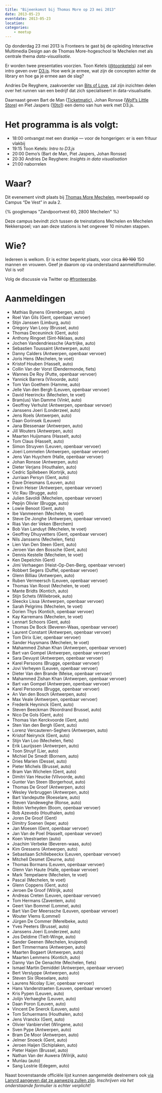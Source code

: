 ```yaml
---
title: "Bijeenkomst bij Thomas More op 23 mei 2013"
date: 2013-05-23
eventdate: 2013-05-23
location: 
categories: 
    - meetup
---
```

Op donderdag 23 mei 2013 is Fronteers te gast bij de opleiding Interactive Multimedia Design aan de Thomas More-hogeschool te Mechelen met als centrale thema _data-visualisatie_.

Er worden twee presentaties voorzien. Toon Ketels ([@toonketels](https://twitter.com/toonketels)) zal een intro geven over [D3.js](http://d3js.org/). Hoe werk je ermee, wat zijn de concepten achter de library en hoe ga je ermee aan de slag?

Andries De Reyghere, zaakvoerder van [Bits of Love](http://www.bitsoflove.be/), zal zijn inzichten delen over het runnen van een bedrijf dat zich specialiseert in data-visualisatie.

Daarnaast geven Bart de Man ([Ticketmatic](http://www.ticketmatic.com/)), Johan Ronsse ([Wolf’s Little Store](http://wolfslittlestore.be/)) en Piet Jaspers ([10to1](http://10to1.be/)) een demo van hun werk met D3.js.

# Het programma is als volgt:

* 18:00 ontvangst met een drankje — voor de hongerigen: er is een frituur vlakbij
* 19:15 Toon Ketels: _Intro to D3.js_
* 20:00 Demo’s (Bart de Man, Piet Jaspers, Johan Ronsse)
* 20:30 Andries De Reyghere: _Insights in data visualisation_
* 21:00 naborrelen

# Waar?

Dit evenement vindt plaats bij [Thomas More Mechelen](http://www.lessius.eu/contact/campussen/vest), meerbepaald op Campus “De Vest” in aula 2.

{% googlemaps "Zandpoortvest 60, 2800 Mechelen" %}

Deze campus bevindt zich tussen de treinstations Mechelen en Mechelen Nekkerspoel; van aan deze stations is het ongeveer 10 minuten stappen.

# Wie?

Iedereen is welkom. Er is echter beperkt plaats, voor circa <strike>80 100</strike> 150 mannen en vrouwen. Geef je daarom op via onderstaand aanmeldformulier. Vol is vol!

Volg de discussie via Twitter op [#fronteersbe](https://twitter.com/search?q=%23fronteersbe).

# Aanmeldingen

* Mathias Bynens (Grembergen, auto)
* Roel Van Gils (Gent, openbaar vervoer)
* Stijn Janssen (Limburg, auto)
* Gregory Van Looy (Brussel, auto)
* Thomas Deceuninck (Gent, auto)
* Anthony Ringoet (Sint-Niklaas, auto)
* Jochen Vandendriessche (Aartrijke, auto)
* Sebastien Toussaint (Antwerpen, auto)
* Danny Calders (Antwerpen, openbaar vervoer)
* Joris Hens (Mechelen, te voet)
* Kristof Houben (Hasselt, auto)
* Collin Van der Vorst (Dendermonde, fiets)
* Wannes De Roy (Putte, openbaar vervoer)
* Yannick Barrera (Vilvoorde, auto)
* Tom Van Goethem (Hamme, auto)
* Jelle Van den Bergh (Leuven, openbaar vervoer)
* David Heerinckx (Mechelen, te voet)
* Bram(us) Van Damme (Vinkt, auto)
* Geoffrey Verhulst (Antwerpen, openbaar vervoer)
* Janssens Joeri (Londerzeel, auto)
* Jens Roels (Antwerpen, auto)
* Daan Gorinsek (Leuven)
* Jana Blessenaar (Antwerpen, auto)
* Jill Wouters (Antwerpen, auto)
* Maarten Huijsmans (Hasselt, auto)
* Tom Claus (Hasselt, auto)
* Simon Struyven (Leuven, openbaar vervoer)
* Joeri Lommelen (Antwerpen, openbaar vervoer)
* Jens Van Huychem (Halle, openbaar vervoer)
* Johan Ronsse (Antwerpen, auto)
* Dieter Verjans (Houthalen, auto)
* Cedric Spillebeen (Kortrijk, auto)
* Jurriaan Persyn (Gent, auto)
* Dave Driesmans (Leuven, auto)
* Erwin Heiser (Antwerpen, openbaar vervoer)
* Vic Rau (Brugge, auto)
* Julien Savoldi (Mechelen, openbaar vervoer)
* Pepijn Olivier (Brugge, auto)
* Lowie Benoot (Gent, auto)
* Ibe Vanmeenen (Mechelen, te voet)
* Steve De Jonghe (Antwerpen, openbaar vervoer)
* Rias Van der Veken (Berchem)
* Bob Van Landuyt (Mechelen, te voet)
* Geoffrey Dhuyvetters (Gent, openbaar vervoer)
* Nils Janssens (Mechelen, fiets)
* Lien Van Den Steen (Gent, auto)
* Jeroen Van den Bossche (Gent, auto)
* Dennis Kestelle (Mechelen, te voet)
* Ken Depelchin (Gent)
* Jimi Verhaegen (Heist-Op-Den-Berg, openbaar vervoer)
* Robbert Segers (Duffel, openbaar vervoer)
* Glenn Billiau (Antwerpen, auto)
* Ruben Vermeersch (Leuven, openbaar vervoer)
* Thomas Van Roost (Mechelen, te voet)
* Mante Bridts (Kontich, auto)
* Stijn Schets (Willebroek, auto)
* Sleeckx Lissa (Antwerpen, openbaar vervoer)
* Sarah Pelgrims (Mechelen, te voet)
* Dorien Thys (Kontich, openbaar vervoer)
* Kay Karremans (Mechelen, te voet)
* Lennart Schoors (Gent, auto)
* Thomas De Bock (Beveren-Waas, openbaar vervoer)
* Laurent Constant (Antwerpen, openbaar vervoer)
* Tom Dirix (Lier, openbaar vervoer)
* Sander Huysmans (Mechelen, te voet)
* Mahammed Zishan Khan (Antwerpen, openbaar vervoer)
* Bart van Gompel (Antwerpen, openbaar vervoer)
* Sara Devuyst (Antwerpen, openbaar vervoer)
* Karel Persoons (Brugge, openbaar vervoer)
* Jovi Verheyen (Leuven, openbaar vervoer)
* Dieter Van den Brande (Meise, openbaar vervoer)
* Mahammed Zishan Khan (Antwerpen, openbaar vervoer)
* Bart van Gompel (Antwerpen, openbaar vervoer)
* Karel Persoons (Brugge, openbaar vervoer)
* An Van den Bosch (Antwerpen, auto)
* Max Veale (Antwerpen, openbaar vervoer)
* Frederik Heyninck (Gent, auto)
* Steven Beeckman (Noordrand Brussel, auto)
* Nico De Gols (Gent, auto)
* Thomas Van Kerckvoorde (Gent, auto)
* Sten Van den Bergh (Gent, auto)
* Lorenz Vercauteren-Seghers (Antwerpen, auto)
* Kristof Neirynck (Gent, auto)
* Stijn Van Loo (Mechelen, fiets)
* Erik Laurijssen (Antwerpen, auto)
* Toon Struyf (Lier, auto)
* Michiel De Smedt (Bornem, auto)
* Dries Marien (Dessel, auto)
* Pieter Michels (Brussel, auto)
* Bram Van Wichelen (Gent, auto)
* Dimitri Van Heucke (Vilvoorde, auto)
* Gunter Van Steen (Borgerhout, auto)
* Thomas De Groof (Antwerpen, auto)
* Wesley Verbruggen (Antwerpen, auto)
* Bart Vandeputte (Roeselare, auto)
* Steven Vandeweghe (Ronse, auto)
* Robin Verheyden (Boom, openbaar vervoer)
* Rob Azevedo (Houthalen, auto)
* Joren De Groof (Gent)
* Dimitry Soenen (Ieper, auto)
* Jan Moesen (Gent, openbaar vervoer)
* Jan Van de Poel (Hasselt, openbaar vervoer)
* Koen Veestraeten (auto)
* Joachim Verbeke (Beveren-waas, auto)
* Kim Gressens (Antwerpen, auto)
* Sebastiaan Schillebeeckx (Leuven, openbaar vervoer)
* Mitchell Desmet (Deurne, auto)
* Thomas Bormans (Leuven, openbaar vervoer)
* Glenn Van Haute (Halle, openbaar vervoer)
* Mark Tempelaere (Mechelen, te voet)
* Pascal (Mechelen, te voet)
* Glenn Coppens (Gent, auto)
* Jeroen De Groof (Wilrijk, auto)
* Andreas Creten (Leuven, openbaar vervoer)
* Tom Hermans (Zaventem, auto)
* Geert Van Bommel (Lommel, auto)
* Bart Van Der Meerssche (Leuven, openbaar vervoer)
* Wouter Vlems (Lommel)
* Jürgen De Commer (Merelbeke, auto)
* Yves Peeters (Brussel, auto)
* Janssens Joeri (Londerzeel, auto)
* Jos Deldime (Tielt-Winge, auto)
* Sander Geenen (Mechelen, kruipend)
* Bert Timmermans (Antwerpen, auto)
* Maarten Bogaert (Antwerpen, auto)
* Maarten Lemmens (Kontich, auto)
* Danny Van De Genachte (Mechelen, fiets)
* Ismael Martin Demiddel (Antwerpen, openbaar vervoer)
* Bert Verslyppe (Antwerpen, auto)
* Steven Six (Roeselare, auto)
* Laurens Nicolay (Lier, openbaar vervoer)
* Hans Vanderstraeten (Leuven, openbaar vervoer)
* Kris Pypen (Leuven, auto)
* Jolijn Verhaeghe (Leuven, auto)
* Daan Poron (Leuven, auto)
* Vincent De Snerck (Leuven, auto)
* Tom Schuermans (Houthalen, auto)
* Jens Vranckx (Gent, auto)
* Olivier Vanbiervliet (Wingene, auto)
* Sven Pype (Antwerpen, auto)
* Bram De Moor (Antwerpen, auto)
* Jelmer Snoeck (Gent, auto)
* Jeroen Haijen (Schiplaken, auto)
* Pieter Haijen (Brussel, auto)
* Nathan Van der Auwera (Wilrijk, auto)
* Munlau (auto)
* Sang Lostrie (Edegem, auto)

Naast bovenstaande officiële lijst kunnen aangemelde deelnemers ook [via Lanyrd aangeven dat ze aanwezig zullen zijn](http://lanyrd.com/cpgyy). *Inschrijven via het onderstaande formulier is echter verplicht!*


